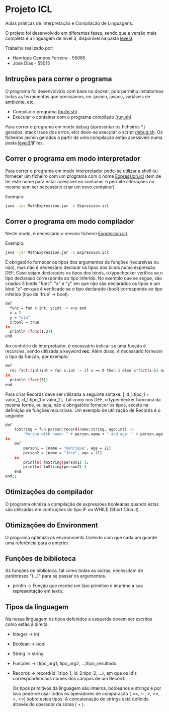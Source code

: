 # Projeto ICL

Aulas práticas de Interpretação e Compilação de Linguagens.

O projeto foi desenvolvido em diferentes fases, sendo que a versão mais completa é a linguagem de nível 3, disponível na pasta [level3](https://github.com/henriquej-0904/icl-aulas/tree/main/level3).

Trabalho realizado por:

- Henrique Campos Ferreira - 55065
- José Dias - 55015


## Intruções para correr o programa

O programa foi desenvolvido com base no docker, pois permitiu instalarmos todas as ferramentas que precisámos, ex: jasmin, javacc, variáveis de ambiente, etc.

- Compilar o programa ([build.sh](https://github.com/henriquej-0904/icl-aulas/blob/main/level3/build.sh))
- Executar o container com o programa compilado ([run.sh](https://github.com/henriquej-0904/icl-aulas/blob/main/level3/run.sh))

Para correr o programa em modo debug (apresentar os ficheiros \*.j gerados, stack trace dos erros, etc) deve-se executar o script [debug.sh](https://github.com/henriquej-0904/icl-aulas/blob/main/level3/debug.sh). Os ficheiros jasmin gerados a partir de uma compilação estão acessíveis numa pasta [level3](https://github.com/henriquej-0904/icl-aulas/blob/main/level3)/jFiles.
  
## Correr o programa em modo interpretador

Para correr o programa em modo interpretador pode-se utilizar a shell ou fornecer um ficheiro com um programa com o nome [Expression.icl](https://github.com/henriquej-0904/icl-aulas/blob/main/level3/Expression.icl) (tem de ter este nome para estar acessível no container e permite alterações no mesmo sem ser necessário criar um novo container).
  
Exemplo:
```bash
java -jar MathExpression.jar -e Expression.icl

```
## Correr o programa em modo compilador
  
Neste modo, é necessário o mesmo ficheiro [Expression.icl](https://github.com/henriquej-0904/icl-aulas/blob/main/level3/Expression.icl).

Exemplo:
```bash
java -jar MathExpression.jar -c Expression.icl

```

É obrigatório fornecer os tipos dos argumentos de funções (recursivas ou não), mas não é necessário declarar os tipos dos binds numa expressão DEF. Caso sejam declarados os tipos dos binds, o typechecker verifica se o tipo declarado corresponde ao tipo inferido. No exemplo que se segue, são criados 3 binds "func", "x" e "y" em que não são declarados os tipos e um bind "z" em que é verificado se o tipo declarado (bool) corresponde ao tipo inferido (tipo de 'true' -> bool).


```bash
def
  func = fun x:int, y:int -> x+y end
  x = 1
  y = "ola"
  z:bool = true
in
  println (func(1,2))
end

```
  
Ao contrário do interpretador, é necessário indicar se uma função é recursiva, sendo utilizada a keyword **rec**. Além disso, é necessário fornecer o tipo da função, por exemplo:
  
```bash
def
  rec fact:(int)int = fun x:int -> if x == 0 then 1 else x*fact(x-1) end end
in
  println (fact(5))
end

```

Para criar Records deve ser utilizada a seguinte sintaxe: [ id_1:tipo_1 = valor_1, id_1:tipo_1 = valor_1 ]. Tal como nos DEF, o typechecker funciona da mesma forma, ou seja, não é obrigatório fornecer os tipos, exceto na definição de funções recursivas. Um exemplo de utilização de Records é o seguinte:

```bash
def
    toString = fun person:record(name:string, age:int) ->
        "Person with name: " + person.name + " and age: " + person.age end
in
    def
        person1 = [name = "Henrique", age = 21]
        person2 = [name = "José", age = 21]
    in
        println( toString(person1) );
        println( toString(person2) )
    end
end;;

```

## Otimizações do compilador

O programa otimiza a compilação de expressões booleanas quando estas são utilizadas em contruções do tipo IF ou WHILE (Short Circuit).

## Otimizações do Environment
O programa optimiza os environments fazendo com que cada um guarde uma referência para o anterior.

## Funções de biblioteca

As funções de biblioteca, tal como todas as outras, necessitam de parênteses "(...)" para se passar os argumentos.

- println -> Função que recebe um tipo primitivo e imprime a sua representação em texto.

## Tipos da linguagem
Na nossa linguagem os tipos defenidos a esquerda devem ser escritos como estão á direita.

- Integer -> int
- Boolean -> bool
- String -> string
- Funções -> (tipo_arg1, tipo_arg2, ...)tipo_resultado
- Records -> record(id_1:tipo_1, id_2:tipo_2, ...), em que os id's correspondem aos nomes dos campos de um Record.
  
  
  Os tipos primitivos da linguagem são inteiros, booleanos e strings e por isso pode-se usar todos os operadores de comparação ( ==, !=, >, >=, <, <=) sobre estes tipos.
  A concatenação de strings está definida através do operador da soma ( + ).
  
  
  
  
  
  
  
  
  
  
  
  
